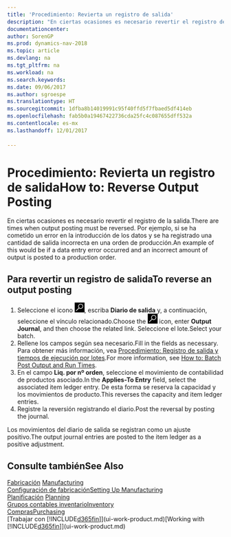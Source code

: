 ```yaml
---
title: 'Procedimiento: Revierta un registro de salida'
description: "En ciertas ocasiones es necesario revertir el registro de la salida. Por ejemplo, si se ha cometido un error en la introducción de los datos y se ha registrado una cantidad de salida incorrecta en una orden de producción."
documentationcenter: 
author: SorenGP
ms.prod: dynamics-nav-2018
ms.topic: article
ms.devlang: na
ms.tgt_pltfrm: na
ms.workload: na
ms.search.keywords: 
ms.date: 09/06/2017
ms.author: sgroespe
ms.translationtype: HT
ms.sourcegitcommit: 1dfba8b14019991c95f40ffd5f7fbaed5df414eb
ms.openlocfilehash: fab5b0a19467422736cda25fc4c087655dff532a
ms.contentlocale: es-mx
ms.lasthandoff: 12/01/2017

---
```

# <a name="how-to-reverse-output-posting"></a><span data-ttu-id="ad4b0-104">Procedimiento: Revierta un registro de salida</span><span class="sxs-lookup"><span data-stu-id="ad4b0-104">How to: Reverse Output Posting</span></span>
<span data-ttu-id="ad4b0-105">En ciertas ocasiones es necesario revertir el registro de la salida.</span><span class="sxs-lookup"><span data-stu-id="ad4b0-105">There are times when output posting must be reversed.</span></span> <span data-ttu-id="ad4b0-106">Por ejemplo, si se ha cometido un error en la introducción de los datos y se ha registrado una cantidad de salida incorrecta en una orden de producción.</span><span class="sxs-lookup"><span data-stu-id="ad4b0-106">An example of this would be if a data entry error occurred and an incorrect amount of output is posted to a production order.</span></span>  

## <a name="to-reverse-an-output-posting"></a><span data-ttu-id="ad4b0-107">Para revertir un registro de salida</span><span class="sxs-lookup"><span data-stu-id="ad4b0-107">To reverse an output posting</span></span>  
1.  <span data-ttu-id="ad4b0-108">Seleccione el icono ![Buscar página o informe](media/ui-search/search_small.png "icono Buscar página o informe"), escriba **Diario de salida** y, a continuación, seleccione el vínculo relacionado.</span><span class="sxs-lookup"><span data-stu-id="ad4b0-108">Choose the ![Search for Page or Report](media/ui-search/search_small.png "Search for Page or Report icon") icon, enter **Output Journal**, and then choose the related link.</span></span> <span data-ttu-id="ad4b0-109">Seleccione el lote.</span><span class="sxs-lookup"><span data-stu-id="ad4b0-109">Select your batch.</span></span>  
2. <span data-ttu-id="ad4b0-110">Rellene los campos según sea necesario.</span><span class="sxs-lookup"><span data-stu-id="ad4b0-110">Fill in the fields as necessary.</span></span> <span data-ttu-id="ad4b0-111">Para obtener más información, vea [Procedimiento: Registro de salida y tiempos de ejecución por lotes](production-how-to-post-output-quantity.md).</span><span class="sxs-lookup"><span data-stu-id="ad4b0-111">For more information, see [How to: Batch Post Output and Run Times](production-how-to-post-output-quantity.md).</span></span>
3.  <span data-ttu-id="ad4b0-112">En el campo **Liq. por nº orden**, seleccione el movimiento de contabilidad de productos asociado.</span><span class="sxs-lookup"><span data-stu-id="ad4b0-112">In the **Applies-To Entry** field, select the associated item ledger entry.</span></span> <span data-ttu-id="ad4b0-113">De esta forma se reserva la capacidad y los movimientos de producto.</span><span class="sxs-lookup"><span data-stu-id="ad4b0-113">This reverses the capacity and item ledger entries.</span></span>  
4. <span data-ttu-id="ad4b0-114">Registre la reversión registrando el diario.</span><span class="sxs-lookup"><span data-stu-id="ad4b0-114">Post the reversal by posting the journal.</span></span>  

<span data-ttu-id="ad4b0-115">Los movimientos del diario de salida se registran como un ajuste positivo.</span><span class="sxs-lookup"><span data-stu-id="ad4b0-115">The output journal entries are posted to the item ledger as a positive adjustment.</span></span>  

## <a name="see-also"></a><span data-ttu-id="ad4b0-116">Consulte también</span><span class="sxs-lookup"><span data-stu-id="ad4b0-116">See Also</span></span>  
 <span data-ttu-id="ad4b0-117">[Fabricación](production-manage-manufacturing.md)  </span><span class="sxs-lookup"><span data-stu-id="ad4b0-117">[Manufacturing](production-manage-manufacturing.md)  </span></span>  
 [<span data-ttu-id="ad4b0-118">Configuración de fabricación</span><span class="sxs-lookup"><span data-stu-id="ad4b0-118">Setting Up Manufacturing</span></span>](production-configure-production-processes.md)  
 <span data-ttu-id="ad4b0-119">[Planificación](production-planning.md)    </span><span class="sxs-lookup"><span data-stu-id="ad4b0-119">[Planning](production-planning.md)    </span></span>  
 [<span data-ttu-id="ad4b0-120">Grupos contables inventario</span><span class="sxs-lookup"><span data-stu-id="ad4b0-120">Inventory</span></span>](inventory-manage-inventory.md)  
 [<span data-ttu-id="ad4b0-121">Compras</span><span class="sxs-lookup"><span data-stu-id="ad4b0-121">Purchasing</span></span>](purchasing-manage-purchasing.md)  
 <span data-ttu-id="ad4b0-122">[Trabajar con [!INCLUDE[d365fin](includes/d365fin_md.md)]](ui-work-product.md)</span><span class="sxs-lookup"><span data-stu-id="ad4b0-122">[Working with [!INCLUDE[d365fin](includes/d365fin_md.md)]](ui-work-product.md)</span></span>  

